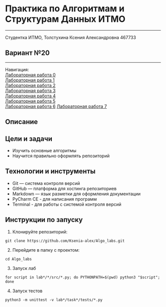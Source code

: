# Практика по Алгоритмам и Cтруктурам Данных ИТМО
____
Студентка ИТМО, Толстухина Ксения Александровна 467733

## Вариант №20
____
Навигация:  
[Лабораторная работа 0](lab0/README.md)  
[Лабораторная работа 1](lab1/README.md)  
[Лабораторная работа 2](lab2/README.md)  
[Лабораторная работа 3](lab3/README.md)  
[Лабораторная работа 4](lab4/README.md)  
[Лабораторная работа 5](lab5/README.md)  
[Лабораторная работа 6](lab6/README.md) 
[Лабораторная работа 7](lab7/README.md) 

## Описание  

## Цели и задачи  
- Изучить основные алгоритмы  
- Научится правильно оформлять репозиторий  

## Технологии и инструменты  
- Git — система контроля версий
- GitHub — платформа для хостинга репозиториев
- Markdown — язык разметки для оформления документации
- PyCharm CE - для написания программ
- Terminal - для работы с системой контроля версий 

## Инструкции по запуску
1. Клонируйте репозиторий:  
```
git clone https://github.com/Ksenia-alex/Algo_labs.git
```  
2. Перейдите в папку с проектом:
```
cd Algo_labs
```
3. Запуск лаб
```commandline
for script in lab*/*/src/*.py; do PYTHONPATH=$(pwd) python3 "$script"; done
```
4. Запуск тестов 
```commandline
python3 -m unittest -v lab*/task*/tests/*.py
```
